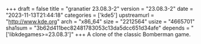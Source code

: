 +++
draft = false
title = "granatier 23.08.3-2"
version = "23.08.3-2"
date = "2023-11-13T21:44:18"
categories = ['kde5']
upstreamurl = "http://www.kde.org"
arch = "x86_64"
size = "2212564"
usize = "4665701"
sha1sum = "3b62d411bec82481783053c13da5dcc651d34afe"
depends = "['libkdegames>=23.08.3']"
+++
A clone of the classic Bomberman game.